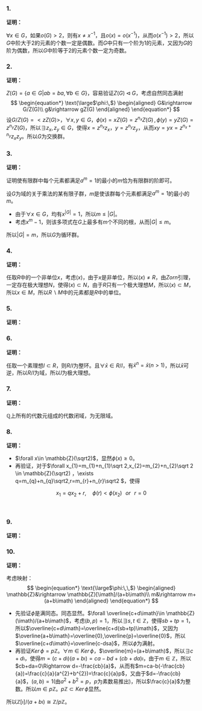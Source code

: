 

### 1.

**证明：** 

$\forall x\in G$，如果$o(G)>2$，则有$x\neq x^{-1}$，且$o(x)=o(x^{-1})$，从而$o(x^{-1})>2$，所以$G$中阶大于2的元素的个数一定是偶数。而$G$中只有一个阶为1的元素，又因为$G$的阶为偶数，所以$G$中阶等于2的元素个数一定为奇数。



### 2.

**证明：**

$Z(G)=\{a\in G\big| ab=ba,\forall b\in G\}$，容易验证$Z(G)\triangleleft G$，考虑自然同态满射
$$
\begin{equation*}
\text{\large$\phi:\,$}
\begin{aligned}
G&\rightarrow G/Z(G)\\
g&\rightarrow gZ(G)
\end{aligned}
\end{equation*}
$$
设$G/Z(G)=<zZ(G)>$，$\forall x,y\in G$，$\phi(x)=xZ(G)=z^{n_{x}}Z(G)\,,\,\phi(y)=yZ(G)=z^{n_{y}}Z(G)$，所以$\exists z_{x},z_{y}\in G$，使得$x=z^{n_{x}}z_{x}$，$y=z^{n_{y}}z_{y}$，从而$xy=yx=z^{n_{x}+n_{y}}z_{x}z_{y}$。所以$G$为交换群。



### 3.

**证明：**

证明使有限群中每个元素都满足$a^{m}=1$的最小的$m$恰为有限群的阶即可。

设$G$为域的关于乘法的某有限子群，$m$是使该群每个元素都满足$a^{m}=1$的最小的$m$。

* 由于$\forall x\in G$，均有$x^{|G|}=1$，所以$m\leq |G|$。
* 考虑$x^{m}-1$，则该多项式在$G$上最多有$m$个不同的根，从而$|G|\leq m$。

所以$|G|=m$，所以$G$为循环群。



### 4.

**证明：**

任取$R$中的一个非单位$x$，考虑$(x)$，由于$x$是非单位，所以$(x)\neq R$，由$Zorn$引理，一定存在极大理想$N$，使得$(x)\subset N$，由于$R$只有一个极大理想$M$，所以$(x)\subset M$，所以$x\in M$，所以$R\backslash M$中的元素都是$R$中的单位。



### 5.

**证明：**



### 6.

**证明：**

任取一个素理想$I\subset R$，则$R/I$为整环。且$\forall \bar{x}\in R/I$，有$\bar{x}^{n}=\bar{x}(n>1)$，所以$\bar{x}$可逆，所以$R/I$为域，所以$I$为极大理想。



### 7.

**证明：**

$\mathbb{Q}$上所有的代数元组成的代数闭域，为无限域。



### 8.

**证明：**

* $\forall x\in \mathbb{Z}(\sqrt2)$，显然$\phi(x)\geq 0$。
* 再验证，对于$\forall x_{1}=m_{1}+n_{1}\sqrt 2,x_{2}=m_{2}+n_{2}\sqrt 2 \in \mathbb{Z}(\sqrt2) $，$\exists q=m_{q}+n_{q}\sqrt2,r=m_{r}+n_{r}\sqrt2 $，使得

$$
x_{1}=qx_{2}+r,\quad \phi(r)<\phi(x_{2})\,\,\,\, or\,\,\,\, r=0
$$

​		

### 9.

**证明：**



### 10.

**证明：**

考虑映射：
$$
\begin{equation*}
\text{\large$\phi:\,\,$}
\begin{aligned}
\mathbb{Z}&\rightarrow \mathbb{Z}[\imath]/(a+b\imath)\\
m&\rightarrow m+(a+b\imath)
\end{aligned}
\end{equation*}
$$

* 先验证$\phi$是满同态。同态显然。$\forall \overline{c+d\imath}\in \mathbb{Z}(\imath)/(a+b\imath)$，考虑$(b,p)=1$，所以$\exists s,t\in \mathbb{Z}$，使得$sb+tp=1$，所以$\overline{c+d\imath}=\overline{c+d(sb+tp)\imath}$，又因为$\overline{a+b\imath}=\overline{0},\overline{p}=\overline{0}$，所以$\overline{c+d\imath}=\overline{c-dsa}$，所以$\phi$为满射。
* 再验证$Ker\,\phi=p\mathbb{Z}$。$\forall m\in Ker\,\phi$，$\overline{m}=(a+b\imath)$，所以$\exists c+d\imath$，使得$m=(c+d\imath)(a+b\imath)=ca-bd+(cb+da)\imath$，由于$m\in \mathbb{Z}$，所以$cb+da=0\Rightarrow d=-\frac{cb}{a}$，从而有$m=ca-b(-\frac{cb}{a})=\frac{c}{a}(a^{2}+b^{2})=\frac{c}{a}p$，又由于$d=-\frac{cb}{a}$，$(a,b)=1$(由$a^{2}+b^{2}=p$，$p$为素数易推出)，所以$\frac{c}{a}$为整数。所以$m\in p\mathbb{Z}$。$p\mathbb{Z}\subset Ker\,\phi$显然。

所以$\mathbb{Z}[\imath]/(a+b\imath)\cong\mathbb{Z}/p\mathbb{Z}$。

